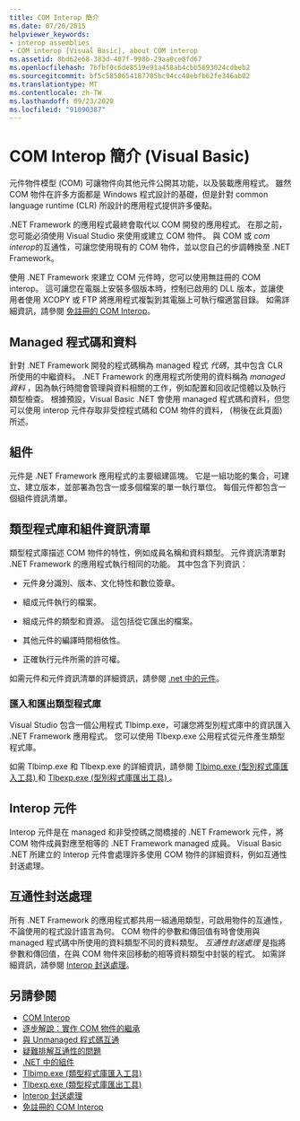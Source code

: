 ```yaml
---
title: COM Interop 簡介
ms.date: 07/20/2015
helpviewer_keywords:
- interop assemblies
- COM interop [Visual Basic], about COM interop
ms.assetid: 8bd62e68-383d-407f-998b-29aa0ce0fd67
ms.openlocfilehash: 7bfbf0c6de8519e91a458ab4cbb5693024cdbeb2
ms.sourcegitcommit: bf5c5850654187705bc94cc40ebfb62fe346ab02
ms.translationtype: MT
ms.contentlocale: zh-TW
ms.lasthandoff: 09/23/2020
ms.locfileid: "91090387"
---
```

# <a name="introduction-to-com-interop-visual-basic"></a>COM Interop 簡介 (Visual Basic)

元件物件模型 (COM) 可讓物件向其他元件公開其功能，以及裝載應用程式。 雖然 COM 物件在許多方面都是 Windows 程式設計的基礎，但是針對 common language runtime (CLR) 所設計的應用程式提供許多優點。  
  
 .NET Framework 的應用程式最終會取代以 COM 開發的應用程式。 在那之前，您可能必須使用 Visual Studio 來使用或建立 COM 物件。 與 COM 或 *com interop*的互通性，可讓您使用現有的 COM 物件，並以您自己的步調轉換至 .NET Framework。  
  
 使用 .NET Framework 來建立 COM 元件時，您可以使用無註冊的 COM interop。 這可讓您在電腦上安裝多個版本時，控制已啟用的 DLL 版本，並讓使用者使用 XCOPY 或 FTP 將應用程式複製到其電腦上可執行檔適當目錄。 如需詳細資訊，請參閱 [免註冊的 COM Interop](../../../framework/interop/registration-free-com-interop.md)。  
  
## <a name="managed-code-and-data"></a>Managed 程式碼和資料  

 針對 .NET Framework 開發的程式碼稱為 managed 程式 *代碼*，其中包含 CLR 所使用的中繼資料。 .NET Framework 的應用程式所使用的資料稱為 *managed 資料* ，因為執行時間會管理與資料相關的工作，例如配置和回收記憶體以及執行類型檢查。 根據預設，Visual Basic .NET 會使用 managed 程式碼和資料，但您可以使用 interop 元件存取非受控程式碼和 COM 物件的資料， (稍後在此頁面) 所述。  
  
## <a name="assemblies"></a>組件  

 元件是 .NET Framework 應用程式的主要組建區塊。 它是一組功能的集合，可建立、建立版本，並部署為包含一或多個檔案的單一執行單位。 每個元件都包含一個組件資訊清單。  
  
## <a name="type-libraries-and-assembly-manifests"></a>類型程式庫和組件資訊清單  

 類型程式庫描述 COM 物件的特性，例如成員名稱和資料類型。 元件資訊清單對 .NET Framework 的應用程式執行相同的功能。 其中包含下列資訊：  
  
- 元件身分識別、版本、文化特性和數位簽章。  
  
- 組成元件執行的檔案。  
  
- 組成元件的類型和資源。 這包括從它匯出的檔案。  
  
- 其他元件的編譯時間相依性。  
  
- 正確執行元件所需的許可權。  
  
 如需元件和元件資訊清單的詳細資訊，請參閱 [.net 中的元件](../../../standard/assembly/index.md)。  
  
### <a name="importing-and-exporting-type-libraries"></a>匯入和匯出類型程式庫  

 Visual Studio 包含一個公用程式 Tlbimp.exe，可讓您將型別程式庫中的資訊匯入 .NET Framework 應用程式。 您可以使用 Tlbexp.exe 公用程式從元件產生類型程式庫。  
  
 如需 Tlbimp.exe 和 Tlbexp.exe 的詳細資訊，請參閱 [Tlbimp.exe (型別程式庫匯入工具) ](../../../framework/tools/tlbimp-exe-type-library-importer.md) 和 [Tlbexp.exe (型別程式庫匯出工具) ](../../../framework/tools/tlbexp-exe-type-library-exporter.md)。  
  
## <a name="interop-assemblies"></a>Interop 元件  

 Interop 元件是在 managed 和非受控碼之間橋接的 .NET Framework 元件，將 COM 物件成員對應至相等的 .NET Framework managed 成員。 Visual Basic .NET 所建立的 Interop 元件會處理許多使用 COM 物件的詳細資料，例如互通性封送處理。  
  
## <a name="interoperability-marshaling"></a>互通性封送處理  

 所有 .NET Framework 的應用程式都共用一組通用類型，可啟用物件的互通性，不論使用的程式設計語言為何。 COM 物件的參數和傳回值有時會使用與 managed 程式碼中所使用的資料類型不同的資料類型。 *互通性封送處理* 是指將參數和傳回值，在與 COM 物件來回移動的相等資料類型中封裝的程式。 如需詳細資訊，請參閱 [Interop 封送處理](../../../framework/interop/interop-marshaling.md)。  
  
## <a name="see-also"></a>另請參閱

- [COM Interop](index.md)
- [逐步解說：實作 COM 物件的繼承](walkthrough-implementing-inheritance-with-com-objects.md)
- [與 Unmanaged 程式碼互通](../../../framework/interop/index.md)
- [疑難排解互通性的問題](troubleshooting-interoperability.md)
- [.NET 中的組件](../../../standard/assembly/index.md)
- [Tlbimp.exe (類型程式庫匯入工具)](../../../framework/tools/tlbimp-exe-type-library-importer.md)
- [Tlbexp.exe (類型程式庫匯出工具)](../../../framework/tools/tlbexp-exe-type-library-exporter.md)
- [Interop 封送處理](../../../framework/interop/interop-marshaling.md)
- [免註冊的 COM Interop](../../../framework/interop/registration-free-com-interop.md)
